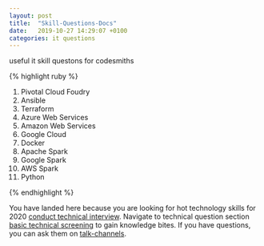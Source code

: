 ```yaml
---
layout: post
title:  "Skill-Questions-Docs"
date:   2019-10-27 14:29:07 +0100
categories: it questions
---
```

useful it skill questons for codesmiths


{% highlight ruby %}
1. Pivotal Cloud Foudry
2. Ansible
3. Terraform
4. Azure Web Services
5. Amazon Web Services
6. Google Cloud
7. Docker
8. Apache Spark
9. Google Spark
10. AWS Spark
11. Python

{% endhighlight %}

You have landed here because you are looking for hot technology skills for 2020 [conduct technical interview][2020-skill-validation]. Navigate to technical question section [basic technical screening][skill-questions-docs] to gain knowledge bites. If you have questions, you can ask them on [talk-channels][sanjayanand-profile-page].

[skill-questions-docs]: https://www.sanjayanand.pro/technical
[skill-challenges-docs]:   https://www.sanjayanand.pro/coding
[sanjayanand-profile-page]: https://www.sanjayanand.pro/contactme

[2020-skill-validation]: https://www.sanjayanand.pro/skills
